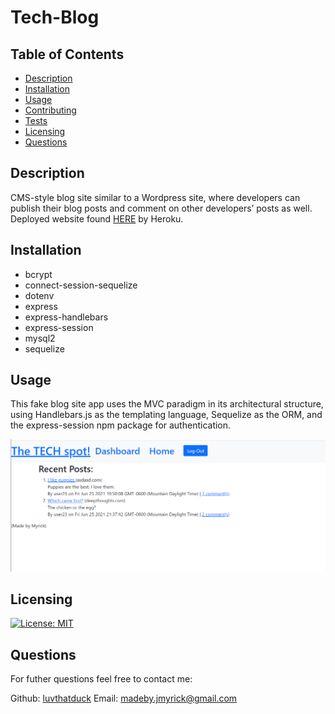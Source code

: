 # Tech-Blog
## Table of Contents
* [Description](#description)
* [Installation](#installation)
* [Usage](#usage)
* [Contributing](#contribution)
* [Tests](#tests)
* [Licensing](#licensing)
* [Questions](#questions)

## Description 
CMS-style blog site similar to a Wordpress site, where developers can publish their blog posts and comment on other developers’ posts as well.
Deployed website found [HERE](https://fathomless-cove-73714.herokuapp.com/) by Heroku.

## Installation 

* bcrypt
* connect-session-sequelize
* dotenv
* express
* express-handlebars
* express-session
* mysql2
* sequelize

## Usage
This fake blog site app uses the  MVC paradigm in its architectural structure, using Handlebars.js as the templating language, Sequelize as the ORM, and the express-session npm package for authentication.

![screenshot](Screenshot.png)

## Licensing

[![License: MIT](https://img.shields.io/badge/License-MIT-yellow.svg)](https://opensource.org/licenses/MIT)

## Questions
For futher questions feel free to contact me:

Github: [luvthatduck](https://github.com/luvthatduck)
Email:  madeby.jmyrick@gmail.com